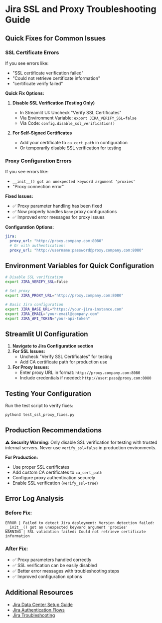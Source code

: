 # Jira SSL and Proxy Troubleshooting Guide

## Quick Fixes for Common Issues

### SSL Certificate Errors

If you see errors like:
- "SSL certificate verification failed"
- "Could not retrieve certificate information"
- "certificate verify failed"

**Quick Fix Options:**

1. **Disable SSL Verification (Testing Only)**
   - In Streamlit UI: Uncheck "Verify SSL Certificates"
   - Via Environment Variable: `export JIRA_VERIFY_SSL=false`
   - Via Code: `config.disable_ssl_verification()`

2. **For Self-Signed Certificates**
   - Add your certificate to `ca_cert_path` in configuration
   - Or temporarily disable SSL verification for testing

### Proxy Configuration Errors

If you see errors like:
- `__init__() got an unexpected keyword argument 'proxies'`
- "Proxy connection error"

**Fixed Issues:**
- ✅ Proxy parameter handling has been fixed
- ✅ Now properly handles `None` proxy configurations
- ✅ Improved error messages for proxy issues

**Configuration Options:**
```yaml
jira:
  proxy_url: "http://proxy.company.com:8080"
  # Or with authentication:
  proxy_url: "http://username:password@proxy.company.com:8080"
```

## Environment Variables for Quick Configuration

```bash
# Disable SSL verification
export JIRA_VERIFY_SSL=false

# Set proxy
export JIRA_PROXY_URL="http://proxy.company.com:8080"

# Basic Jira configuration
export JIRA_BASE_URL="https://your-jira-instance.com"
export JIRA_EMAIL="your-email@company.com"
export JIRA_API_TOKEN="your-api-token"
```

## Streamlit UI Configuration

1. **Navigate to Jira Configuration section**
2. **For SSL Issues:**
   - Uncheck "Verify SSL Certificates" for testing
   - Add CA certificate path for production use
3. **For Proxy Issues:**
   - Enter proxy URL in format: `http://proxy.company.com:8080`
   - Include credentials if needed: `http://user:pass@proxy.com:8080`

## Testing Your Configuration

Run the test script to verify fixes:
```bash
python3 test_ssl_proxy_fixes.py
```

## Production Recommendations

⚠️ **Security Warning**: Only disable SSL verification for testing with trusted internal servers. Never use `verify_ssl=false` in production environments.

**For Production:**
- Use proper SSL certificates
- Add custom CA certificates to `ca_cert_path`
- Configure proxy authentication securely
- Enable SSL verification (`verify_ssl=true`)

## Error Log Analysis

### Before Fix:
```
ERROR | Failed to detect Jira deployment: Version detection failed: __init__() got an unexpected keyword argument 'proxies'
WARNING | SSL validation failed: Could not retrieve certificate information
```

### After Fix:
- ✅ Proxy parameters handled correctly
- ✅ SSL verification can be easily disabled
- ✅ Better error messages with troubleshooting steps
- ✅ Improved configuration options

## Additional Resources

- [Jira Data Center Setup Guide](documents/JIRA_DATA_CENTER_SETUP.md)
- [Jira Authentication Flows](documents/JIRA_AUTHENTICATION_FLOWS.md)
- [Jira Troubleshooting](documents/JIRA_DATA_CENTER_TROUBLESHOOTING.md)